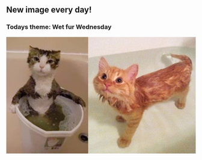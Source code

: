 ## New image every day!
### Todays theme: Wet fur Wednesday
![regex](images/wet-fur/7a97997e664de3e4545fea652ba3cb1c.jpg)
